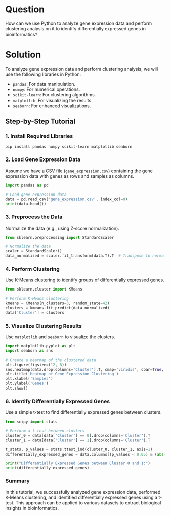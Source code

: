 # Question
How can we use Python to analyze gene expression data and perform clustering analysis on it to identify differentially expressed genes in bioinformatics?

# Solution

To analyze gene expression data and perform clustering analysis, we will use the following libraries in Python:

- `pandas`: For data manipulation.
- `numpy`: For numerical operations.
- `scikit-learn`: For clustering algorithms.
- `matplotlib`: For visualizing the results.
- `seaborn`: For enhanced visualizations.

## Step-by-Step Tutorial

### 1. Install Required Libraries

```bash
pip install pandas numpy scikit-learn matplotlib seaborn
```

### 2. Load Gene Expression Data

Assume we have a CSV file (`gene_expression.csv`) containing the gene expression data with genes as rows and samples as columns.

```python
import pandas as pd

# Load gene expression data
data = pd.read_csv('gene_expression.csv', index_col=0)
print(data.head())
```

### 3. Preprocess the Data

Normalize the data (e.g., using Z-score normalization).

```python
from sklearn.preprocessing import StandardScaler

# Normalize the data
scaler = StandardScaler()
data_normalized = scaler.fit_transform(data.T).T  # Transpose to normalize genes
```

### 4. Perform Clustering

Use K-Means clustering to identify groups of differentially expressed genes.

```python
from sklearn.cluster import KMeans

# Perform K-Means clustering
kmeans = KMeans(n_clusters=3, random_state=42)
clusters = kmeans.fit_predict(data_normalized)
data['Cluster'] = clusters
```

### 5. Visualize Clustering Results

Use `matplotlib` and `seaborn` to visualize the clusters.

```python
import matplotlib.pyplot as plt
import seaborn as sns

# Create a heatmap of the clustered data
plt.figure(figsize=(12, 8))
sns.heatmap(data.drop(columns='Cluster').T, cmap='viridis', cbar=True, linewidths=0.5)
plt.title('Heatmap of Gene Expression Clustering')
plt.xlabel('Samples')
plt.ylabel('Genes')
plt.show()
```

### 6. Identify Differentially Expressed Genes

Use a simple t-test to find differentially expressed genes between clusters.

```python
from scipy import stats

# Perform a t-test between clusters
cluster_0 = data[data['Cluster'] == 0].drop(columns='Cluster').T
cluster_1 = data[data['Cluster'] == 1].drop(columns='Cluster').T

t_stats, p_values = stats.ttest_ind(cluster_0, cluster_1, axis=1)
differentially_expressed_genes = data.columns[(p_values < 0.05) & (abs(t_stats) > 2)]

print("Differentially Expressed Genes between Cluster 0 and 1:")
print(differentially_expressed_genes)
```

### Summary

In this tutorial, we successfully analyzed gene expression data, performed K-Means clustering, and identified differentially expressed genes using a t-test. This approach can be applied to various datasets to extract biological insights in bioinformatics.